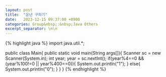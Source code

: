 ```yaml
---
layout: post
title:  "윤년 구하기"
date:   2023-12-15 09:37:00 +0900
categories: Group&nbsp;:&nbsp;Java Others
excerpt_separator: \n\n
---
```


{% highlight java %}
import java.util.*;

public class Main{
    public static void main(String args[]){
        Scanner sc = new Scanner(System.in);
        int year;
        year = sc.nextInt();
        if(year%4==0 && (year%100!=0 || year%400==0)){
            System.out.println("1");
        }
        else{
            System.out.println("0");
        }
    }
}
{% endhighlight %}